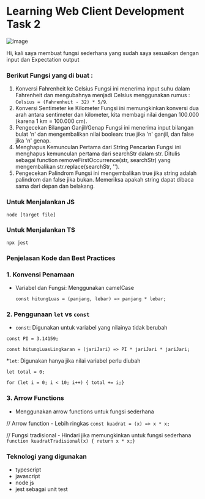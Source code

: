 # Learning Web Client Development Task 2
![image](https://github.com/user-attachments/assets/9fff805f-e32d-4448-8aa8-8b36509e7a95)


Hi, kali saya membuat fungsi sederhana yang sudah saya sesuaikan dengan input dan Expectation output

### Berikut Fungsi yang di buat :
1. Konversi Fahrenheit ke Celsius
Fungsi ini menerima input suhu dalam Fahrenheit dan mengubahnya menjadi Celsius menggunakan rumus : ```Celsius = (Fahrenheit - 32) * 5/9```.
2. Konversi Sentimeter ke Kilometer
Fungsi ini memungkinkan konversi dua arah antara sentimeter dan kilometer, kita membagi nilai dengan 100.000 (karena 1 km = 100.000 cm).
3. Pengecekan Bilangan Ganjil/Genap
Fungsi ini menerima input bilangan bulat 'n' dan mengembalikan nilai boolean: true jika 'n' ganjil, dan false jika 'n' genap.
4. Menghapus Kemunculan Pertama dari String Pencarian
Fungsi ini menghapus kemunculan pertama dari searchStr dalam str. Ditulis sebagai function removeFirstOccurrence(str, searchStr) yang mengembalikan str.replace(searchStr, '').
5. Pengecekan Palindrom
Fungsi ini mengembalikan true jika string adalah palindrom dan false jika bukan. Memeriksa apakah string dapat dibaca sama dari depan dan belakang.

### Untuk Menjalankan JS
```node [target file]```

### Untuk Menjalankan TS
```npx jest```

### Penjelasan Kode dan Best Practices
### 1. Konvensi Penamaan
* Variabel dan Fungsi: Menggunakan camelCase
  
  ```const hitungLuas = (panjang, lebar) => panjang * lebar;```

### 2. Penggunaan ```let``` vs ```const```
* ```const```: Digunakan untuk variabel yang nilainya tidak berubah

```const PI = 3.14159;```

```const hitungLuasLingkaran = (jariJari) => PI * jariJari * jariJari;```

*```let```: Digunakan hanya jika nilai variabel perlu diubah

```let total = 0;```

```for (let i = 0; i < 10; i++) { total += i;}```


### 3. Arrow Functions
* Menggunakan arrow functions untuk fungsi sederhana

// Arrow function - Lebih ringkas
```const kuadrat = (x) => x * x;```

// Fungsi tradisional - Hindari jika memungkinkan untuk fungsi sederhana
```function kuadratTradisional(x) { return x * x;}```

### Teknologi yang digunakan
- typescript
- javascript
- node js
- jest sebagai unit test
